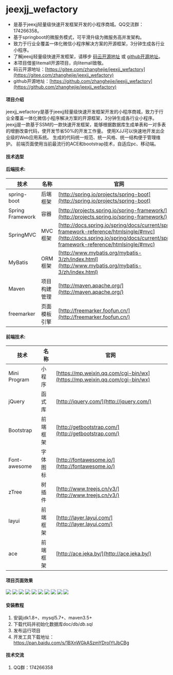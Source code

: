 # jeexjj_wefactory
- 是基于jeexjj轻量级快速开发框架开发的小程序商城。QQ交流群：174266358。
- 基于springboot的微服务模式，可平滑升级为微服务高并发架构。
- 致力于行业全覆盖一体化微信小程序解决方案的开源框架，3分钟生成各行业小程序。
- 了解jeexjj轻量级快速开发框架，请移步 [码云开源地址](https://gitee.com/zhanghejie/jeexjj) 或  [github开源地址](https://github.com/zhanghejie/jeexjj)。
- 本项目借鉴litemall开源项目，向litemall致敬。
- 码云开源地址：[https://gitee.com/zhanghejie/jeexjj_wefactory](https://gitee.com/zhanghejie/jeexjj_wefactory) 
- github开源地址：[https://github.com/zhanghejie/jeexjj_wefactory](https://github.com/zhanghejie/jeexjj_wefactory) 

#### 项目介绍
jeexjj_wefactory是基于jeexjj轻量级快速开发框架开发的小程序商城，致力于行业全覆盖一体化微信小程序解决方案的开源框架，3分钟生成各行业小程序。
jeexjj是一款基于SSM的一款快速开发框架，能够根据数据库生成单表和一对多表的增删改查代码，使开发节省50%的开发工作量。
使用XJJ可以快速地开发出企业级的Web应用系统。 生成的代码统一规范、统一风格、统一结构便于管理维护。
前端页面使用当前最流行的ACE和bootstrap技术，自适应pc、移动端。

#### 技术选型
#### 后端技术:
技术 | 名称 | 官网
----|------|----
spring-boot | 后端框架  | [http://spring.io/projects/spring-boot](http://spring.io/projects/spring-boot)
Spring Framework | 容器  | [http://projects.spring.io/spring-framework/](http://projects.spring.io/spring-framework/)
SpringMVC | MVC框架  | [http://docs.spring.io/spring/docs/current/spring-framework-reference/htmlsingle/#mvc](http://docs.spring.io/spring/docs/current/spring-framework-reference/htmlsingle/#mvc)
MyBatis | ORM框架  | [http://www.mybatis.org/mybatis-3/zh/index.html](http://www.mybatis.org/mybatis-3/zh/index.html)
Maven | 项目构建管理  | [http://maven.apache.org/](http://maven.apache.org/)
freemarker | 页面模板引擎  | [http://freemarker.foofun.cn/](http://freemarker.foofun.cn/)


#### 前端技术:
技术 | 名称 | 官网
----|------|----
Mini Program | 小程序  | [https://mp.weixin.qq.com/cgi-bin/wx](https://mp.weixin.qq.com/cgi-bin/wx)
jQuery | 函式库  | [http://jquery.com/](http://jquery.com/)
Bootstrap | 前端框架  | [http://getbootstrap.com/](http://getbootstrap.com/)
Font-awesome | 字体图标  | [http://fontawesome.io/](http://fontawesome.io/)
zTree | 树插件  | [http://www.treejs.cn/v3/](http://www.treejs.cn/v3/)
layui | 前端框架  | [http://layer.layui.com/](http://layer.layui.com/)
ace | 前端框架  | [http://ace.jeka.by/](http://ace.jeka.by/)


#### 项目页面效果
![](doc/images/wefactory.gif)
![](doc/images/index1.png)
![](doc/images/index2.png)
![](doc/images/cart.png)
![](doc/images/category.png)
![](doc/images/address.png)
![](doc/images/address2.png)
![](doc/images/home.png)
![](doc/images/conpon.png)
![](doc/images/foot.png)

#### 安装教程

1. 安装jdk1.8+、mysql5.7+、maven3.5+
2. 下载代码并初始化数据库doc/db/*db*.sql
3. 发布运行项目
4. 开发工具下载地址：https://pan.baidu.com/s/1BXnWGkASzmYDroIYtJbCBg

#### 技术交流
1. QQ群：174266358